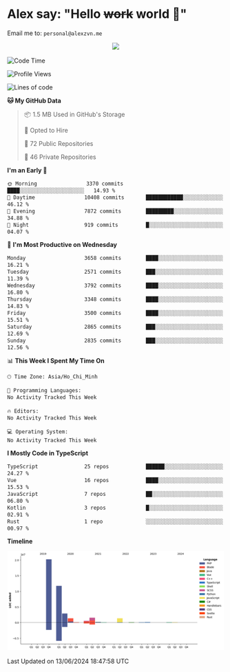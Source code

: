 # Alex say: "Hello ~~work~~ world 🐾"
Email me to: `personal@alexzvn.me`


<p align=center>
  <a href="https://skillicons.dev">
    <img src="https://skillicons.dev/icons?i=ts,js,php,nodejs,bun,vue,nuxt,react,svelte,tauri,laravel,rust,mongodb,docker,electron,redis,rabbitmq,tailwind,git,cloudflare,elysia,mysql,nginx,rollupjs,sentry,ubuntu,yarn,html,css,vite" />
  </a>
</p>

<!--START_SECTION:waka-->
![Code Time](http://img.shields.io/badge/Code%20Time-1%2C066%20hrs%2055%20mins-blue)

![Profile Views](http://img.shields.io/badge/Profile%20Views-20-blue)

![Lines of code](https://img.shields.io/badge/From%20Hello%20World%20I%27ve%20Written-40.4%20million%20lines%20of%20code-blue)

**🐱 My GitHub Data** 

> 📦 1.5 MB Used in GitHub's Storage 
 > 
> 💼 Opted to Hire
 > 
> 📜 72 Public Repositories 
 > 
> 🔑 46 Private Repositories 
 > 
**I'm an Early 🐤** 

```text
🌞 Morning                3370 commits        ████░░░░░░░░░░░░░░░░░░░░░   14.93 % 
🌆 Daytime                10408 commits       ████████████░░░░░░░░░░░░░   46.12 % 
🌃 Evening                7872 commits        █████████░░░░░░░░░░░░░░░░   34.88 % 
🌙 Night                  919 commits         █░░░░░░░░░░░░░░░░░░░░░░░░   04.07 % 
```
📅 **I'm Most Productive on Wednesday** 

```text
Monday                   3658 commits        ████░░░░░░░░░░░░░░░░░░░░░   16.21 % 
Tuesday                  2571 commits        ███░░░░░░░░░░░░░░░░░░░░░░   11.39 % 
Wednesday                3792 commits        ████░░░░░░░░░░░░░░░░░░░░░   16.80 % 
Thursday                 3348 commits        ████░░░░░░░░░░░░░░░░░░░░░   14.83 % 
Friday                   3500 commits        ████░░░░░░░░░░░░░░░░░░░░░   15.51 % 
Saturday                 2865 commits        ███░░░░░░░░░░░░░░░░░░░░░░   12.69 % 
Sunday                   2835 commits        ███░░░░░░░░░░░░░░░░░░░░░░   12.56 % 
```


📊 **This Week I Spent My Time On** 

```text
🕑︎ Time Zone: Asia/Ho_Chi_Minh

💬 Programming Languages: 
No Activity Tracked This Week

🔥 Editors: 
No Activity Tracked This Week

💻 Operating System: 
No Activity Tracked This Week
```

**I Mostly Code in TypeScript** 

```text
TypeScript               25 repos            ██████░░░░░░░░░░░░░░░░░░░   24.27 % 
Vue                      16 repos            ████░░░░░░░░░░░░░░░░░░░░░   15.53 % 
JavaScript               7 repos             ██░░░░░░░░░░░░░░░░░░░░░░░   06.80 % 
Kotlin                   3 repos             █░░░░░░░░░░░░░░░░░░░░░░░░   02.91 % 
Rust                     1 repo              ░░░░░░░░░░░░░░░░░░░░░░░░░   00.97 % 
```



**Timeline**

![Lines of Code chart](https://raw.githubusercontent.com/alexzvn/alexzvn/main/assets/bar_graph.png)


 Last Updated on 13/06/2024 18:47:58 UTC
<!--END_SECTION:waka-->
